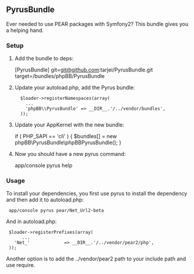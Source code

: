 PyrusBundle
-----------


Ever needed to use PEAR packages with Symfony2? This bundle gives you a helping hand.

### Setup

1. Add the bundle to deps:

     [PyrusBundle]
       git=git@github.com:tarjei/PyrusBundle.git
       target=/bundles/phpBB/PyrusBundle

2. Update your autoload.php, add the Pyrus bundle:

         $loader->registerNamespaces(array(
           ...
           'phpBB\\PyrusBundle' => __DIR__.'/../vendor/bundles',
         ));

3. Update your AppKernel with the new bundle:

     if ( PHP_SAPI == 'cli' ) {
       $bundles[] = new phpBB\PyrusBundle\phpBBPyrusBundle();
     }

4. Now you should have a new pyrus command:

     app/console pyrus help

### Usage 

To install your dependencies, you first use pyrus to install the dependency and then add it to autoload.php:

     app/console pyrus pear/Net_Url2-beta

And in autoload.php:

     $loader->registerPrefixes(array(
          ...
       'Net_'             => __DIR__.'/../vendor/pear2/php',
     ));

Another option is to add the ../vendor/pear2 path to your include path and use require. 

